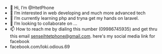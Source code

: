 - 👋 Hi, I’m @HtetPhone
- 👀 I’m interested in web developing and much more advanced tech
- 🌱 I’m currently learning php and tryna get my hands on laravel.
- 💞️ I’m looking to collaborate on ...
- 📫 How to reach me by dialing this number (09986745935) and get thru this email senseihtetphone@gmail.com. here's my social media link for facebook 
- facebook.com/loki.odious.69 

<!---
HtetPhone/HtetPhone is a ✨ special ✨ repository because its `README.md` (this file) appears on your GitHub profile.
You can click the Preview link to take a look at your changes.
--->
